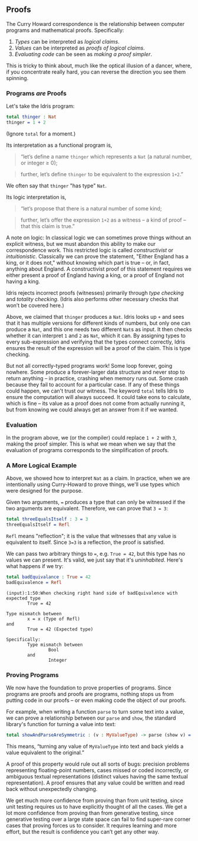 ## Proofs
The Curry Howard correspondence is the relationship between computer programs and mathematical proofs. Specifically:

1. *Types* can be interpreted as *logical claims*.
2. *Values* can be interpreted as *proofs of logical claims*.
3. *Evaluating code* can be seen as *making a proof simpler*.

This is tricky to think about, much like the optical illusion of a dancer, where, if you concentrate really hard, you can reverse the direction you see them spinning.
### Programs *are* Proofs
Let's take the Idris program:
```idris
total thinger : Nat
thinger = 1 + 2
```
(Ignore `total` for a moment.)

Its interpretation as a functional program is,

> “let’s define a name `thinger` which represents a `Nat` (a natural number, or integer ≥ 0);

> further, let’s define `thinger` to be equivalent to the expression `1+2`.”

We often say that `thinger` "has type" `Nat`.

Its logic interpretation is,

> “let’s propose that there is a natural number of some kind;

> further, let’s offer the expression `1+2` as a witness – a kind of proof – that this claim is true.”

A note on logic: In classical logic we can sometimes prove things without an explicit witness, but we must abandon this ability to make our correspondence work.  This restricted logic is called *constructivist* or *intuitionistic*.  Classically we can prove the statement, "Either England has a king, or it does not," without knowing which part is true – or, in fact, anything about England. A constructivist proof of this statement requires we either present a proof of England having a king, or a proof of England not having a king.

Idris rejects incorrect proofs (witnesses) primarily through _type checking_ and _totality checking_.  (Idris also performs other necessary checks that won’t be covered here.)

Above, we claimed that `thinger` produces a `Nat`.  Idris looks up `+` and sees that it has multiple versions for different kinds of numbers, but only one can produce a `Nat`, and this one needs two different `Nat`s as input. It then checks whether it can interpret `1` and `2` as `Nat`, which it can.  By assigning types to every sub-expression and verifying that the types connect correctly, Idris ensures the result of the expression will be a proof of the claim.  This is type checking.

But not all correctly-typed programs work!  Some loop forever, going nowhere.  Some produce a forever-larger data structure and never stop to return anything – in practice, crashing when memory runs out.  Some crash because they fail to account for a particular case.  If any of these things could happen, we can't trust our witness.  The keyword `total` tells Idris to ensure the computation will always succeed. It could take eons to calculate, which is fine – its value as a proof does not come from actually running it, but from knowing we could always get an answer from it if we wanted.

### Evaluation

In the program above, we (or the compiler) could replace `1 + 2` with `3`, making the proof simpler.  This is what we mean when we say that the evaluation of programs corresponds to the simplification of proofs.

### A More Logical Example

Above, we showed how to interpret `Nat` as a claim.  In practice, when we are intentionally using Curry-Howard to prove things, we'll use types which were designed for the purpose.

Given two arguments, `=` produces a type that can only be witnessed if the two arguments are equivalent.  Therefore, we can prove that `3 = 3`:

```idris
total threeEqualsItself : 3 = 3
threeEqualsItself = Refl
```

`Refl` means "reflection"; it is the value that witnesses that any value is equivalent to itself.  Since `3=3` is a reflection, the proof is satisfied.

We can pass two arbitrary things to `=`, e.g. `True = 42`, but this type has no values we can present.  It's valid, we just say that it's *uninhabited*.  Here's what happens if we try:

```idris
total badEquivalance : True = 42
badEquivalence = Refl
```

```
(input):1:50:When checking right hand side of badEquivalence with expected type
        True = 42

Type mismatch between
        x = x (Type of Refl)
and
        True = 42 (Expected type)
 
Specifically:
        Type mismatch between
                Bool
        and
                Integer
```

### Proving Programs
We now have the foundation to prove properties of programs.  Since programs are proofs and proofs are programs, nothing stops us from putting code in our proofs – or even making code the object of our proofs.

For example, when writing a function `parse` to turn some text into a value, we can prove a relationship between our `parse` and `show`, the standard library's function for turning a value into text:

```idris
total showAndParseAreSymmetric : (v : MyValueType) -> parse (show v) = v
```

This means, “turning any value of `MyValueType` into text and back yields a value equivalent to the original.”

A proof of this property would rule out all sorts of bugs: precision problems representing floating-point numbers, cases missed or coded incorrectly, or ambiguous textual representations (distinct values having the same textual representation).  A proof ensures that any value could be written and read back without unexpectedly changing.

We get much more confidence from proving than from unit testing, since unit testing requires us to have explicitly thought of all the cases.  We get a lot more confidence from proving than from generative testing, since generative testing over a large state space can fail to find super-rare corner cases that proving forces us to consider.
It requires learning and more effort, but the result is confidence you can’t get any other way.

